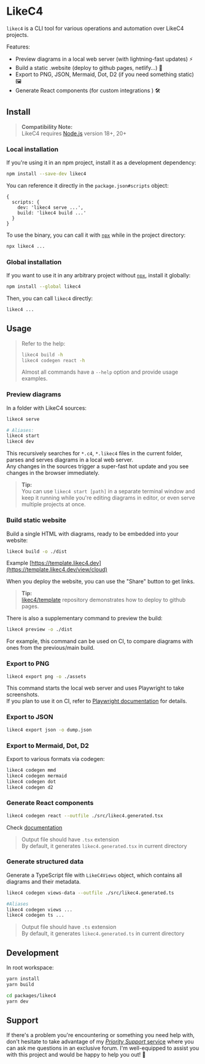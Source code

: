 # LikeC4

`likec4` is a CLI tool for various operations and automation over LikeC4 projects.

Features:

- Preview diagrams in a local web server (with lightning-fast updates) ⚡️
- Build a static .website (deploy to github pages, netlify...) 🔗
- Export to PNG, JSON, Mermaid, Dot, D2 (if you need something static) 🖼️
- Generate React components (for custom integrations ) 🛠️

## Install

> **Compatibility Note:**  
> LikeC4 requires [Node.js](https://nodejs.org/en/) version 18+, 20+

### Local installation

If you're using it in an npm project, install it as a development dependency:

```sh
npm install --save-dev likec4
```

You can reference it directly in the `package.json#scripts` object:

```json5
{
  scripts: {
    dev: 'likec4 serve ...',
    build: 'likec4 build ...'
  }
}
```

To use the binary, you can call it with [`npx`](https://docs.npmjs.com/cli/v10/commands/npx) while in the project directory:

```sh
npx likec4 ...
```

### Global installation

If you want to use it in any arbitrary project without [`npx`](https://docs.npmjs.com/cli/v10/commands/npx), install it globally:

```sh
npm install --global likec4
```

Then, you can call `likec4` directly:

```sh
likec4 ...
```

## Usage

> Refer to the help:
>
> ```sh
> likec4 build -h
> likec4 codegen react -h
> ```
>
> Almost all commands have a `--help` option and provide usage examples.

### Preview diagrams

In a folder with LikeC4 sources:

```sh
likec4 serve

# Aliases:
likec4 start
likec4 dev
```

This recursively searches for `*.c4`, `*.likec4` files in the current folder, parses and serves diagrams in a local web server.  
Any changes in the sources trigger a super-fast hot update and you see changes in the browser immediately.

> **Tip:**  
> You can use `likec4 start [path]` in a separate terminal window and keep it running while you're editing diagrams in editor, or even serve multiple projects at once.

### Build static website

Build a single HTML with diagrams, ready to be embedded into your website:

```sh
likec4 build -o ./dist
```

Example [https://template.likec4.dev](https://template.likec4.dev/view/cloud)

When you deploy the website, you can use the "Share" button to get links.

> **Tip:**  
> [likec4/template](https://github.com/likec4/template) repository demonstrates how to deploy to github pages.

There is also a supplementary command to preview the build:

```sh
likec4 preview -o ./dist
```

For example, this command can be used on CI, to compare diagrams with ones from the previous/main build.

### Export to PNG

```sh
likec4 export png -o ./assets
```

This command starts the local web server and uses Playwright to take screenshots.  
If you plan to use it on CI, refer to [Playwright documentation](https://playwright.dev/docs/ci) for details.

### Export to JSON

```sh
likec4 export json -o dump.json
```

### Export to Mermaid, Dot, D2

Export to various formats via codegen:

```sh
likec4 codegen mmd
likec4 codegen mermaid
likec4 codegen dot
likec4 codegen d2
```

### Generate React components

```sh
likec4 codegen react --outfile ./src/likec4.generated.tsx
```

Check [documentation](https://likec4.dev/docs/tools/react/)

> Output file should have `.tsx` extension  
> By default, it generates `likec4.generated.tsx` in current directory

### Generate structured data

Generate a TypeScript file with `LikeC4Views` object, which contains all diagrams and their metadata.

```sh
likec4 codegen views-data --outfile ./src/likec4.generated.ts

#Aliases
likec4 codegen views ...
likec4 codegen ts ...
```

> Output file should have `.ts` extension  
> By default, it generates `likec4.generated.ts` in current directory

## Development

In root workspace:

```sh
yarn install
yarn build

cd packages/likec4
yarn dev
```

## Support

If there's a problem you're encountering or something you need help with, don't hesitate to take advantage of my [_Priority Support_ service](https://github.com/sponsors/davydkov) where you can ask me questions in an exclusive forum. I'm well-equipped to assist you with this project and would be happy to help you out! 🙂
